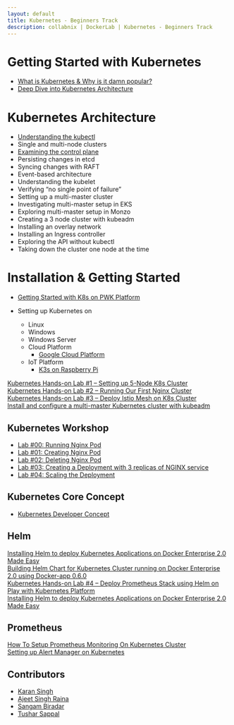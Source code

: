 ```yaml
---
layout: default
title: Kubernetes - Beginners Track
description: collabnix | DockerLab | Kubernetes - Beginners Track
---
```


# Getting Started with Kubernetes

- [What is Kubernetes & Why is it damn popular?](../beginners/what-is-kubernetes/README.md#what-is-kubernetes)
- [Deep Dive into Kubernetes Architecture](./beginners/what-is-kubernetes/README.md#what-is-k8s-made-up-of)

# Kubernetes Architecture
   - [Understanding the kubectl](./beginners/what-is-kubect.md)
   - Single and multi-node clusters
   - [Examining the control plane](./beginners/Kubernetes_Control_Plane.md)<br>
   - Persisting changes in etcd
   - Syncing changes with RAFT
   - Event-based architecture
   - Understanding the kubelet
   - Verifying “no single point of failure”
   - Setting up a multi-master cluster
   - Investigating multi-master setup in EKS
   - Exploring multi-master setup in Monzo
   - Creating a 3 node cluster with kubeadm
   - Installing an overlay network
   - Installing an Ingress controller
   - Exploring the API without kubectl
   - Taking down the cluster one node at the time
   
   


# Installation & Getting Started

- [Getting Started with K8s on PWK Platform](./beginners/getting-started-on-pwk.md)

- Setting up Kubernetes on
   - Linux
   - Windows
   - Windows Server
   - Cloud Platform
     - [Google Cloud Platform](./beginners/install-k8s-on-GCP-platform.md)
   - IoT Platform
     - [K3s on Raspberry Pi](./beginners/install/raspberrypi3/setting-up-k3s-cluster.md)
   
[Kubernetes Hands-on Lab #1 – Setting up 5-Node K8s Cluster](https://collabnix.com/kubernetes-hands-on-lab-1-setting-up-5-node-k8s-cluster/)<br>
[Kubernetes Hands-on Lab #2 – Running Our First Nginx Cluster](https://collabnix.com/kubernetes-hands-on-lab-2-running-our-first-nginx-cluster/)<br>
[Kubernetes Hands-on Lab #3 – Deploy Istio Mesh on K8s Cluster](https://collabnix.com/kubernetes-hands-on-lab-3-deploy-istio-mesh/)<br>
[Install and configure a multi-master Kubernetes cluster with kubeadm](./beginners/Install-and-configure-a-multi-master-Kubernetes-cluster-with-kubeadm.md)


## Kubernetes Workshop

- [Lab #00: Running Nginx Pod](./beginners/workshop/lab00-running-nginx-pod/README.md)<br>
- [Lab #01: Creating Nginx Pod](./beginners/workshop/lab01-creating-nginx-pod/README.md)<br>
- [Lab #02: Deleting Nginx Pod](./beginners/workshop/lab02-deleting-pod)<br>
- [Lab #03: Creating a Deployment with 3 replicas of NGINX service](./beginners/workshop/lab03-creating-deployment-3replicas-nginx/README.md)<br>
- [Lab #04: Scaling the Deployment](./beginners/workshop/lab04-scaling-the-deployment/README.md)<br>

## Kubernetes Core Concept

- [Kubernetes Developer Concept](./beginners/k8s-core-concepts.md)

## Helm

[Installing Helm to deploy Kubernetes Applications on Docker Enterprise 2.0 Made Easy](https://collabnix.com/installing-helm-to-deploy-kubernetes-applications-on-docker-enterprise-2-0-made-easy/)<br>
[Building Helm Chart for Kubernetes Cluster running on Docker Enterprise 2.0 using Docker-app 0.6.0](https://collabnix.com/building-helm-chart-for-kubernetes-cluster-running-on-docker-enterprise-2-0-using-docker-app-0-6-0/)<br>
[Kubernetes Hands-on Lab #4 – Deploy Prometheus Stack using Helm on Play with Kubernetes Platform](https://collabnix.com/kubernetes-hands-on-lab-4-deploy-application-stack-using-helm-on-play-with-kubernetes-platform/)<br>
[Installing Helm to deploy Kubernetes Applications on Docker Enterprise 2.0 Made Easy](https://collabnix.com/installing-helm-to-deploy-kubernetes-applications-on-docker-enterprise-2-0-made-easy/)<br>


## Prometheus 

[How To Setup Prometheus Monitoring On Kubernetes Cluster](./beginners/Kubernetes%20-%20Monitoring%20and%20Alerting/Prometheus_Monitoring_On_Kubernetes_Cluster.md)<br>
[Setting up Alert Manager on Kubernetes](./beginners/Kubernetes%20-%20Monitoring%20and%20Alerting/alert_manager_on_K8.md)<br>

## Contributors

- [Karan Singh](karangandhi0007@gmail.com)
- [Ajeet Singh Raina](ajeetraina@gmail.com)
- [Sangam Biradar](smbiradar14@gmail.com)
- [Tushar Sappal](sappal.tushar@gmail.com)
